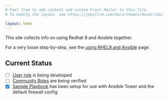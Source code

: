 ```yaml
---
# Feel free to add content and custom Front Matter to this file.
# To modify the layout, see https://jekyllrb.com/docs/themes/#overriding-theme-defaults

layout: home
---
```


This site collects info on using Redhat 9 and Ansible together.

For a very loose step-by-step, see the [using RHEL9 and Ansible](using_ansible_and_rhel9) page. 

## Current Status

- [ ] [User role](https://github.com/umn-ansible/umn_user_management_role) is being developed
- [ ] [Community Roles](community_roles) are being verified
- [x] [Sample Playbook](https://github.com/umn-ansible/umn_sample_playbook) has been setup for use with Ansible Tower and the default firewall config